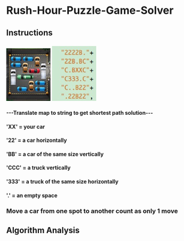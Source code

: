 # Rush-Hour-Puzzle-Game-Solver
##  Instructions
### ![](https://github.com/nickee1942/Rush-Hour-Puzzle-Game-Solver/blob/master/Image/map.png)  ![](https://github.com/nickee1942/Rush-Hour-Puzzle-Game-Solver/blob/master/Image/string.jpg)
#### ---Translate map to string to get shortest path solution---
#### 'XX' = your car
#### '22' = a car horizontally
#### 'BB' = a car of the same size vertically
#### 'CCC' = a truck vertically
#### '333' = a truck of the same size horizontally
#### '.' = an empty space
### Move a car from one spot to another count as only 1 move
## Algorithm Analysis
### 


